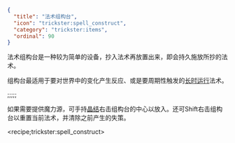 ```json
{
  "title": "法术组构台",
  "icon": "trickster:spell_construct",
  "category": "trickster:items",
  "ordinal": 90
}
```

法术组构台是一种较为简单的设备，抄入法术再放置出来，即会持久施放所抄的法术。


组构台最适用于要对世界中的变化产生反应、或是要周期性触发的[长时运行](^trickster:concepts/multi_tick)法术。

;;;;;

如果需要提供魔力源，可手持[晶结](^trickster:items/knots)右击组构台的中心以放入。还可Shift右击组构台以重置当前法术，并清除之前产生的失策。

<recipe;trickster:spell_construct>
